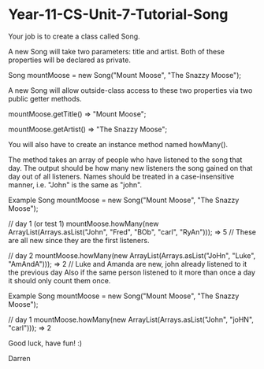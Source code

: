 # Year-11-CS-Unit-7-Tutorial-Song

Your job is to create a class called Song.

A new Song will take two parameters: title and artist. Both of these properties will be declared as private.

Song mountMoose = new Song("Mount Moose", "The Snazzy Moose");

A new Song will allow outside-class access to these two properties via two public getter methods.

mountMoose.getTitle() => "Mount Moose";

mountMoose.getArtist() => "The Snazzy Moose";

You will also have to create an instance method named howMany().

The method takes an array of people who have listened to the song that day. The output should be how many new listeners the song gained on that day out of all listeners. Names should be treated in a case-insensitive manner, i.e. "John" is the same as "john".

Example
Song mountMoose = new Song("Mount Moose", "The Snazzy Moose");

// day 1 (or test 1)
mountMoose.howMany(new ArrayList<String>(Arrays.asList("John", "Fred", "BOb", "carl", "RyAn"))); => 5
// These are all new since they are the first listeners.

// day 2
mountMoose.howMany(new ArrayList<String>(Arrays.asList("JoHn", "Luke", "AmAndA"))); => 2
// Luke and Amanda are new, john already listened to it the previous day
Also if the same person listened to it more than once a day it should only count them once.

Example
Song mountMoose = new Song("Mount Moose", "The Snazzy Moose");

// day 1
mountMoose.howMany(new ArrayList<String>(Arrays.asList("John", "joHN", "carl"))); => 2

Good luck, have fun! :)

  Darren
